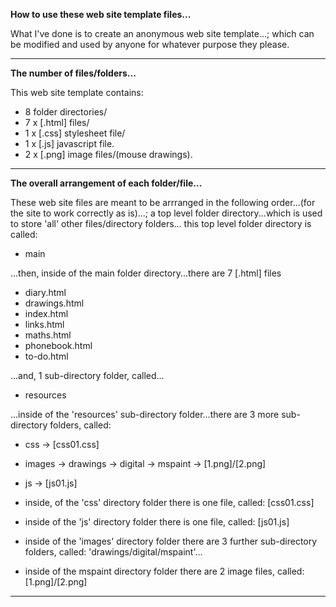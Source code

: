**How to use these web site template files...**

What I've done is to create an anonymous web site template...; 
which can be modified and used by anyone for whatever purpose they please.

-----

**The number of files/folders...**

This web site template contains:

- 8 folder directories/
- 7 x [.html] files/
- 1 x [.css] stylesheet file/
- 1 x [.js] javascript file.
- 2 x [.png] image files/(mouse drawings).

-----

**The overall arrangement of each folder/file...**

These web site files are meant to be arrranged in the following order...(for the site to work correctly as is)...;
a top level folder directory...which is used to store 'all' other files/directory folders...
this top level folder directory is called:

- main

...then, inside of the main folder directory...there are 7 [.html] files

- diary.html
- drawings.html
- index.html
- links.html
- maths.html
- phonebook.html
- to-do.html


...and, 1 sub-directory folder, called...

- resources

...inside of the 'resources' sub-directory folder...there are 3 more sub-directory folders, called: 

- css -> [css01.css]
- images -> drawings -> digital -> mspaint -> [1.png]/[2.png] 
- js -> [js01.js]

- inside, of the 'css' directory folder there is one file, called: [css01.css]
- inside of the 'js' directory folder there is one file, called: [js01.js]
- inside of the 'images' directory folder there are 3 further sub-directory folders, called: 'drawings/digital/mspaint'...
- inside of the mspaint directory folder there are 2 image files, called: [1.png]/[2.png]

-----
